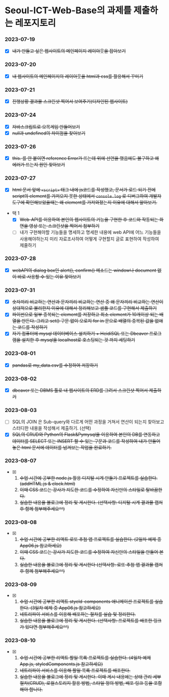 # Seoul-ICT-Web-Base의 과제를 제출하는 레포지토리
### 2023-07-19
- [x] ~~내가 만들고 싶은 웹사이트의 메인페이지 레이아웃을 잡아보기~~
### 2023-07-20
- [x] ~~내 웹사이트의 메인페이지의 레이아웃을 html과 css를 활용해서 꾸미기~~
### 2023-07-21
- [x] ~~진행상황 결과물 스크린샷 찍어서 보여주기(디자인된 웹사이트)~~
### 2023-07-24
- [x] ~~자바스크립트로 오목게임 만들어보기~~
- [x] ~~null과 undefined의 차이점을 찾아보기~~
### 2023-07-26
- [x] ~~this. 를 안 붙이면 reference Error가 뜨는데 위에 선언을 했음에도 불구하고 왜 에러가 뜨는지 원인 찾아보기~~
### 2023-07-27
- [x] ~~html 문서 앞에 `<script>` 태그 내에 js코드를 작성했고, 문서가 로드 되기 전에 script의 element를 가져오지 못한 상태에서 `console.log` 로 디버그하여 개발자도구에 확인해보았을때는 왜 element를 가져와졌는지 이유에 대해서 알아보기.~~
- 택 1
    - [x] ~~Web-API를 이용하여 본인의 웹사이트의 기능을 구현한 후 코드와 작동되는 화면을 영상 또는 스크린샷을 찍어서 첨부하기~~
    - [ ] 내가 구현해야할 기능들을 명세하고 명세한 내용에 web API에 어느 기능들을 사용해야하는지 미리 자료조사하여 어떻게 구현할지 글로 표현하여 작성하여 제줄하기
### 2023-07-28
- [x] ~~webAPI의 dialog box인 alert(), confirm() 메소드는 window나 document 없이 바로 사용할 수 있는 이유 찾아보기~~
### 2023-07-31
- [x] ~~숫자끼리 비교하는 연산과 문자끼리 비교하는 연산 중 왜 문자끼리 비교하는 연산이 상대적으로 불리한지 이유에 대해서 정리해보고 샘플 코드를 구현해서 제출하기~~
- [x] ~~파이썬으로 일부 중복되는 element를 저장하고 최소 element가 10개이상 되는 배열을 만든다. 그리고 set() 구문 없이 오로지 for in 문으로 배열의 중복된 값을 없애는 코드를 작성하기~~
- [x] ~~자기 컴퓨터에 mysql 데이터베이스 설치하기 + HeidiSQL 또는 Dbeaver 프로그램을 설치한 후 mysql을 localhost로 호스팅되는 것 까지 세팅하기~~
### 2023-08-01
- [x] ~~pandas로 my_data.csv를 수정하여 저장하기~~
### 2023-08-02
- [x] ~~dbeaver 또는 DBMS 툴로 내 웹사이트의 ERD를 그려서 스크린샷 찍어서 제출하기~~
### 2023-08-03
- [ ] SQL의 JOIN 은 Sub-query와 다르게 어떤 과정을 거쳐서 연산이 되는지 찾아보고 스터디한 내용을 작성해서 제출하기. (선택)
- [x] ~~SQL의 CRUD와 Python의 Flask&Pymysql을 이용하여 본인의 DB를 연동하고 데이터를 SELECT 또는 INSERT 할 수 있는 구문과 코드를 작성하여 내가 만들어놓은 html 문서에 데이터를 넘겨보는 작업을 완료하기.~~
### 2023-08-07
- [x] 
  1. ~~수업 시간에 공부한 node.js 활용 디지털 시계 만들기 프로젝트를 실습한다. (addHTML.js & clock.html)~~
  2. ~~이때 CSS 코드는 강사가 지도한 코드를 수정하여 자신만의 스타일로 탈바꿈한다.~~
  3. ~~실습한 내용을 블로그에 정리 및 게시한다. (선택사항: 디지털 시계 결과물 캡처 후 함께 첨부해주세요^^)~~
### 2023-08-08
- [x]
  1. ~~수업 시간에 공부한 리액트 로또 추첨 앱 프로젝트를 실습한다. (2일차 예제 중 App06.js 참고하세요)~~
  2. ~~이때 CSS 코드는 강사가 지도한 코드를 수정하여 자신만의 스타일을 만들어 본다.~~
  3. ~~실습한 내용을 블로그에 정리 및 게시한다 (선택사항: 로또 추첨 앱 결과물 캡처 후 함께 첨부해주세요^^)~~
### 2023-08-09
- [x]
  1. ~~수업 시간에 공부한 리액트 styeld-components 애니메이션 프로젝트를 실습한다. (3일차 예제 중 App06.js 참고하세요)~~
  2. ~~네트리파이 서비스를 이용해 배포하는 절차를 실습 및 정리한다.~~
  3. ~~실습한 내용을 블로그에 정리 및 게시한다. (선택사항: 프로젝트를 배포한 링크가 있다면 첨부해주세요^^)~~
### 2023-08-10
- [x]
  1. ~~수업 시간에 공부한 리액트 할일 목록 프로젝트를 실습한다. (4일차 예제 App.js, styledComponents.js 참고하세요)~~
  2. ~~네트리파이 서비스를 이용해 할일 목록 프로젝트를 배포한다.~~
  3. ~~실습한 내용을 블로그에 정리 및 게시한다. 이때 게시 내용에는 상태 관리 세부 절차(CRUD), 로컬스토리지 활용 방법, 스타일 정의 방법, 배포 링크 등을 포함해야 합니다.~~